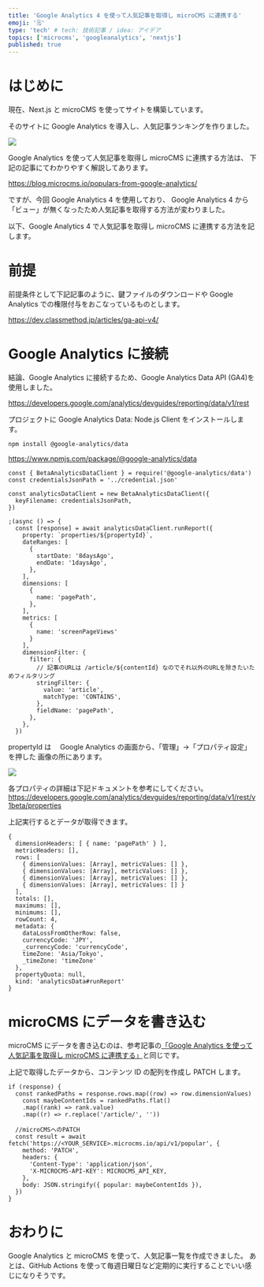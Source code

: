 ```yaml
---
title: 'Google Analytics 4 を使って人気記事を取得し microCMS に連携する'
emoji: '🗒'
type: 'tech' # tech: 技術記事 / idea: アイデア
topics: ['microcms', 'googleanalytics', 'nextjs']
published: true
---
```


# はじめに

現在、Next.js と microCMS を使ってサイトを構築しています。

そのサイトに Google Analytics を導入し、人気記事ランキングを作りました。

![](https://storage.googleapis.com/zenn-user-upload/356e48dc3f9b-20220604.png)

Google Analytics を使って人気記事を取得し microCMS に連携する方法は、
下記の記事にてわかりやすく解説してあります。

https://blog.microcms.io/populars-from-google-analytics/

ですが、今回 Google Analytics 4 を使用しており、
Google Analytics 4 から「ビュー」が無くなったため人気記事を取得する方法が変わりました。

以下、Google Analytics 4 で人気記事を取得し microCMS に連携する方法を記します。

# 前提

前提条件として下記記事のように、鍵ファイルのダウンロードや Google Analytics での権限付与をおこなっているものとします。

https://dev.classmethod.jp/articles/ga-api-v4/

# Google Analytics に接続

結論、Google Analytics に接続するため、Google Analytics Data API (GA4)を使用しました。

https://developers.google.com/analytics/devguides/reporting/data/v1/rest

プロジェクトに Google Analytics Data: Node.js Client をインストールします。

```
npm install @google-analytics/data
```

https://www.npmjs.com/package/@google-analytics/data

```js: getPopularArticles.js
const { BetaAnalyticsDataClient } = require('@google-analytics/data')
const credentialsJsonPath = '../credential.json'

const analyticsDataClient = new BetaAnalyticsDataClient({
  keyFilename: credentialsJsonPath,
})

;(async () => {
  const [response] = await analyticsDataClient.runReport({
    property: `properties/${propertyId}`,
    dateRanges: [
      {
        startDate: '8daysAgo',
        endDate: '1daysAgo',
      },
    ],
    dimensions: [
      {
        name: 'pagePath',
      },
    ],
    metrics: [
      {
        name: 'screenPageViews'
      }
    ],
    dimensionFilter: {
      filter: {
        // 記事のURLは /article/${contentId} なのでそれ以外のURLを除きたいためフィルタリング
        stringFilter: {
          value: 'article',
          matchType: 'CONTAINS',
        },
        fieldName: 'pagePath',
      },
    },
  })
```

propertyId は　 Google Analytics の画面から、「管理」->「プロパティ設定」を押した
画像の所にあります。

![](https://storage.googleapis.com/zenn-user-upload/dfda218e811e-20220604.png)

各プロパティの詳細は下記ドキュメントを参考にしてください。
https://developers.google.com/analytics/devguides/reporting/data/v1/rest/v1beta/properties

上記実行するとデータが取得できます。

```
{
  dimensionHeaders: [ { name: 'pagePath' } ],
  metricHeaders: [],
  rows: [
    { dimensionValues: [Array], metricValues: [] },
    { dimensionValues: [Array], metricValues: [] },
    { dimensionValues: [Array], metricValues: [] },
    { dimensionValues: [Array], metricValues: [] }
  ],
  totals: [],
  maximums: [],
  minimums: [],
  rowCount: 4,
  metadata: {
    dataLossFromOtherRow: false,
    currencyCode: 'JPY',
    _currencyCode: 'currencyCode',
    timeZone: 'Asia/Tokyo',
    _timeZone: 'timeZone'
  },
  propertyQuota: null,
  kind: 'analyticsData#runReport'
}
```

# microCMS にデータを書き込む

microCMS にデータを書き込むのは、参考記事の[「Google Analytics を使って人気記事を取得し microCMS に連携する」](https://blog.microcms.io/populars-from-google-analytics/)と同じです。

上記で取得したデータから、コンテンツ ID の配列を作成し PATCH します。

```js: getPopularArticles.js
if (response) {
  const rankedPaths = response.rows.map((row) => row.dimensionValues)
	const maybeContentIds = rankedPaths.flat()
    .map((rank) => rank.value)
    .map((r) => r.replace('/article/', ''))

  //microCMSへのPATCH
  const result = await fetch('https://<YOUR_SERVICE>.microcms.io/api/v1/popular', {
    method: 'PATCH',
    headers: {
      'Content-Type': 'application/json',
      'X-MICROCMS-API-KEY': MICROCMS_API_KEY,
    },
    body: JSON.stringify({ popular: maybeContentIds }),
  })
}
```

# おわりに

Google Analytics と microCMS を使って、人気記事一覧を作成できました。
あとは、GitHub Actions を使って毎週日曜日など定期的に実行することでいい感じになりそうです。
